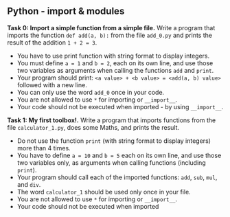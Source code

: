## Python - import & modules

**Task 0: Import a simple function from a simple file.**
Write a program that imports the function `def add(a, b):` from the file `add_0.py` and prints the result of the addition `1 + 2 = 3`.
- You have to use print function with string format to display integers.
- You must define `a = 1` and `b = 2`, each on its own line, and use those two variables as arguments when calling the functions `add` and `print`.
- Your program should print: `<a value> + <b value> = <add(a, b) value>` followed with a new line.
- You can only use the word `add_0` once in your code.
- You are not allowed to use `*` for importing or `__import__`.
- Your code should not be executed when imported - by using `__import__`.

**Task 1: My first toolbox!.**
Write a program that imports functions from the file `calculator_1.py`, does some Maths, and prints the result.
- Do not use the function `print` (with string format to display integers) more than 4 times.
- You have to define `a = 10` and `b = 5` each on its own line, and use those two variables only, as arguments when calling functions (including `print`).
- Your program should call each of the imported functions: `add`, `sub`, `mul`, and `div`.
- The word `calculator_1` should be used only once in your file.
- You are not allowed to use `*` for importing or `__import__`.
- Your code should not be executed when imported
